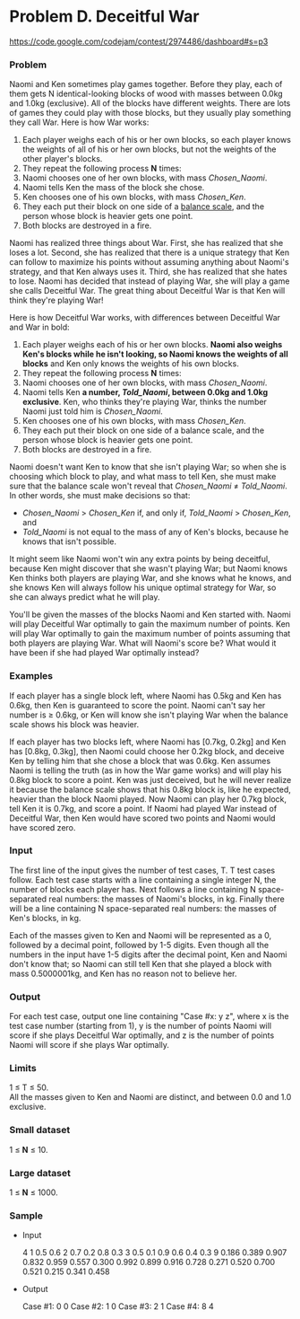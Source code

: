 # Problem D. Deceitful War

https://code.google.com/codejam/contest/2974486/dashboard#s=p3

### Problem

Naomi and Ken sometimes play games together. Before they play, each of them gets N identical-looking blocks of wood with masses between 0.0kg and 1.0kg (exclusive). All of the blocks have different weights. There are lots of games they could play with those blocks, but they usually play something they call War. Here is how War works:

1. Each player weighs each of his or her own blocks, so each player knows the weights of all of his or her own blocks, but not the weights of the other player's blocks.
2. They repeat the following process **N** times:
  1. Naomi chooses one of her own blocks, with mass _Chosen_Naomi_.
  2. Naomi tells Ken the mass of the block she chose.
  3. Ken chooses one of his own blocks, with mass _Chosen_Ken_.
  4. They each put their block on one side of a [balance scale](https://www.google.com/search?q=balance+scale&tbm=isch), and the person whose block is heavier gets one point.
  5. Both blocks are destroyed in a fire.

Naomi has realized three things about War. First, she has realized that she loses a lot. Second, she has realized that there is a unique strategy that Ken can follow to maximize his points without assuming anything about Naomi's strategy, and that Ken always uses it. Third, she has realized that she hates to lose. Naomi has decided that instead of playing War, she will play a game she calls Deceitful War. The great thing about Deceitful War is that Ken will think they're playing War!

Here is how Deceitful War works, with differences between Deceitful War and War in bold:

1. Each player weighs each of his or her own blocks. **Naomi also weighs Ken's blocks while he isn't looking, so Naomi knows the weights of all blocks** and Ken only knows the weights of his own blocks.
2. They repeat the following process **N** times:
  1. Naomi chooses one of her own blocks, with mass _Chosen_Naomi_.
  2. Naomi tells Ken **a number, _Told_Naomi_, between 0.0kg and 1.0kg exclusive**. Ken, who thinks they're playing War, thinks the number Naomi just told him is _Chosen_Naomi_.
  3. Ken chooses one of his own blocks, with mass _Chosen_Ken_.
  4. They each put their block on one side of a balance scale, and the person whose block is heavier gets one point.
  5. Both blocks are destroyed in a fire.

Naomi doesn't want Ken to know that she isn't playing War; so when she is choosing which block to play, and what mass to tell Ken, she must make sure that the balance scale won't reveal that _Chosen_Naomi_ ≠ _Told_Naomi_. In other words, she must make decisions so that:

* _Chosen_Naomi_ > _Chosen_Ken_ if, and only if, _Told_Naomi_ > _Chosen_Ken_, and
* _Told_Naomi_ is not equal to the mass of any of Ken's blocks, because he knows that isn't possible.

It might seem like Naomi won't win any extra points by being deceitful, because Ken might discover that she wasn't playing War; but Naomi knows Ken thinks both players are playing War, and she knows what he knows, and she knows Ken will always follow his unique optimal strategy for War, so she can always predict what he will play.

You'll be given the masses of the blocks Naomi and Ken started with. Naomi will play Deceitful War optimally to gain the maximum number of points. Ken will play War optimally to gain the maximum number of points assuming that both players are playing War. What will Naomi's score be? What would it have been if she had played War optimally instead?

### Examples

If each player has a single block left, where Naomi has 0.5kg and Ken has 0.6kg, then Ken is guaranteed to score the point. Naomi can't say her number is ≥ 0.6kg, or Ken will know she isn't playing War when the balance scale shows his block was heavier.

If each player has two blocks left, where Naomi has [0.7kg, 0.2kg] and Ken has [0.8kg, 0.3kg], then Naomi could choose her 0.2kg block, and deceive Ken by telling him that she chose a block that was 0.6kg. Ken assumes Naomi is telling the truth (as in how the War game works) and will play his 0.8kg block to score a point. Ken was just deceived, but he will never realize it because the balance scale shows that his 0.8kg block is, like he expected, heavier than the block Naomi played. Now Naomi can play her 0.7kg block, tell Ken it is 0.7kg, and score a point. If Naomi had played War instead of Deceitful War, then Ken would have scored two points and Naomi would have scored zero.

### Input

The first line of the input gives the number of test cases, T. T test cases follow. Each test case starts with a line containing a single integer N, the number of blocks each player has. Next follows a line containing N space-separated real numbers: the masses of Naomi's blocks, in kg. Finally there will be a line containing N space-separated real numbers: the masses of Ken's blocks, in kg.

Each of the masses given to Ken and Naomi will be represented as a 0, followed by a decimal point, followed by 1-5 digits. Even though all the numbers in the input have 1-5 digits after the decimal point, Ken and Naomi don't know that; so Naomi can still tell Ken that she played a block with mass 0.5000001kg, and Ken has no reason not to believe her.

### Output

For each test case, output one line containing "Case #x: y z", where x is the test case number (starting from 1), y is the number of points Naomi will score if she plays Deceitful War optimally, and z is the number of points Naomi will score if she plays War optimally.

### Limits

1 ≤ T ≤ 50.  
All the masses given to Ken and Naomi are distinct, and between 0.0 and 1.0 exclusive.

### Small dataset

1 ≤ **N** ≤ 10.

### Large dataset

1 ≤ **N** ≤ 1000.

### Sample

* Input

    4
    1
    0.5
    0.6
    2
    0.7 0.2
    0.8 0.3
    3
    0.5 0.1 0.9
    0.6 0.4 0.3
    9
    0.186 0.389 0.907 0.832 0.959 0.557 0.300 0.992 0.899
    0.916 0.728 0.271 0.520 0.700 0.521 0.215 0.341 0.458

* Output

    Case #1: 0 0
    Case #2: 1 0
    Case #3: 2 1
    Case #4: 8 4
